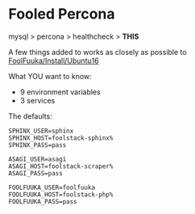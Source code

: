 # Fooled Percona
mysql > percona > healthcheck > __THIS__

A few things added to works as closely as possible to [FoolFuuka/Install/Ubuntu16](https://wiki.bibanon.org/FoolFuuka/Install/Ubuntu16)

What YOU want to know:
- 9 environment variables
- 3 services

The defaults:
```
SPHINX_USER=sphinx
SPHINX_HOST=foolstack-sphinx%
SPHINX_PASS=pass

ASAGI_USER=asagi
ASAGI_HOST=foolstack-scraper%
ASAGI_PASS=pass

FOOLFUUKA_USER=foolfuuka
FOOLFUUKA_HOST=foolstack-php%
FOOLFUUKA_PASS=pass
```